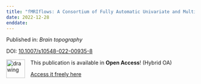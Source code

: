 ```yaml
---
title: "fMRIflows: A Consortium of Fully Automatic Univariate and Multivariate fMRI Processing Pipelines."
date: 2022-12-28
enddate:
---
```


Published in: *Brain topography*

DOI: [10.1007/s10548-022-00935-8](https://doi.org/10.1007/s10548-022-00935-8)

<img src="https://upload.wikimedia.org/wikipedia/commons/thumb/7/77/Open_Access_logo_PLoS_transparent.svg/800px-Open_Access_logo_PLoS_transparent.svg.png" alt="drawing" width="50" align="left"/> &nbsp;&nbsp;&nbsp;This publication is available in **Open Access**! (Hybrid OA)

&nbsp;&nbsp;&nbsp;<a href="https://link.springer.com/content/pdf/10.1007/s10548-022-00935-8.pdf">Access it freely here</a>

